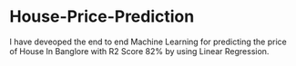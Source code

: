 # House-Price-Prediction
I have deveoped the  end to end Machine Learning for predicting the price of House In Banglore with R2 Score 82% by using Linear Regression.
